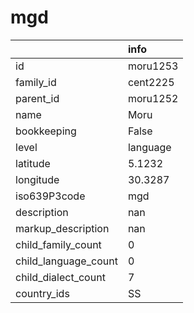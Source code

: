 # mgd
|                      | info     |
|:---------------------|:---------|
| id                   | moru1253 |
| family_id            | cent2225 |
| parent_id            | moru1252 |
| name                 | Moru     |
| bookkeeping          | False    |
| level                | language |
| latitude             | 5.1232   |
| longitude            | 30.3287  |
| iso639P3code         | mgd      |
| description          | nan      |
| markup_description   | nan      |
| child_family_count   | 0        |
| child_language_count | 0        |
| child_dialect_count  | 7        |
| country_ids          | SS       |